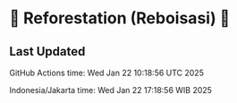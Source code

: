 
# 🌳 Reforestation (Reboisasi) 🌲

## Last Updated

GitHub Actions time: Wed Jan 22 10:18:56 UTC 2025

Indonesia/Jakarta time: Wed Jan 22 17:18:56 WIB 2025
